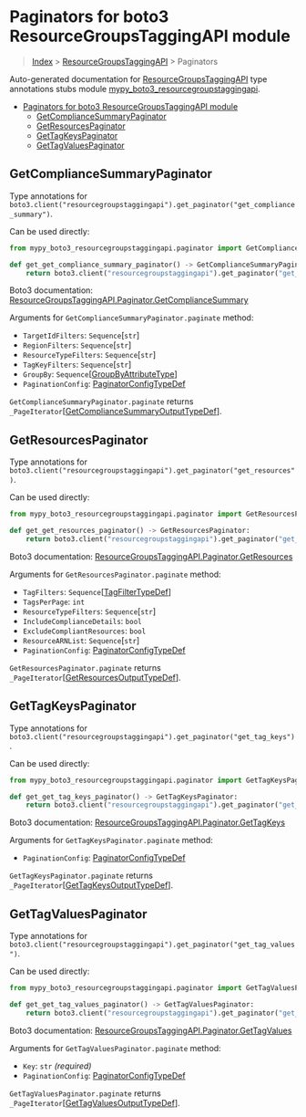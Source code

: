 # Paginators for boto3 ResourceGroupsTaggingAPI module

> [Index](..) > [ResourceGroupsTaggingAPI](.) > Paginators

Auto-generated documentation for
[ResourceGroupsTaggingAPI](https://boto3.amazonaws.com/v1/documentation/api/latest/reference/services/resourcegroupstaggingapi.html#ResourceGroupsTaggingAPI)
type annotations stubs module
[mypy_boto3_resourcegroupstaggingapi](https://pypi.org/project/mypy-boto3-resourcegroupstaggingapi/).

- [Paginators for boto3 ResourceGroupsTaggingAPI module](#paginators-for-boto3-resourcegroupstaggingapi-module)
  - [GetComplianceSummaryPaginator](#getcompliancesummarypaginator)
  - [GetResourcesPaginator](#getresourcespaginator)
  - [GetTagKeysPaginator](#gettagkeyspaginator)
  - [GetTagValuesPaginator](#gettagvaluespaginator)

## GetComplianceSummaryPaginator

Type annotations for
`boto3.client("resourcegroupstaggingapi").get_paginator("get_compliance_summary")`.

Can be used directly:

```python
from mypy_boto3_resourcegroupstaggingapi.paginator import GetComplianceSummaryPaginator

def get_get_compliance_summary_paginator() -> GetComplianceSummaryPaginator:
    return boto3.client("resourcegroupstaggingapi").get_paginator("get_compliance_summary")
```

Boto3 documentation:
[ResourceGroupsTaggingAPI.Paginator.GetComplianceSummary](https://boto3.amazonaws.com/v1/documentation/api/latest/reference/services/resourcegroupstaggingapi.html#ResourceGroupsTaggingAPI.Paginator.GetComplianceSummary)

Arguments for `GetComplianceSummaryPaginator.paginate` method:

- `TargetIdFilters`: `Sequence`\[`str`\]
- `RegionFilters`: `Sequence`\[`str`\]
- `ResourceTypeFilters`: `Sequence`\[`str`\]
- `TagKeyFilters`: `Sequence`\[`str`\]
- `GroupBy`:
  `Sequence`\[[GroupByAttributeType](./literals.md#groupbyattributetype)\]
- `PaginationConfig`:
  [PaginatorConfigTypeDef](./type_defs.md#paginatorconfigtypedef)

`GetComplianceSummaryPaginator.paginate` returns
`_PageIterator`\[[GetComplianceSummaryOutputTypeDef](./type_defs.md#getcompliancesummaryoutputtypedef)\].

## GetResourcesPaginator

Type annotations for
`boto3.client("resourcegroupstaggingapi").get_paginator("get_resources")`.

Can be used directly:

```python
from mypy_boto3_resourcegroupstaggingapi.paginator import GetResourcesPaginator

def get_get_resources_paginator() -> GetResourcesPaginator:
    return boto3.client("resourcegroupstaggingapi").get_paginator("get_resources")
```

Boto3 documentation:
[ResourceGroupsTaggingAPI.Paginator.GetResources](https://boto3.amazonaws.com/v1/documentation/api/latest/reference/services/resourcegroupstaggingapi.html#ResourceGroupsTaggingAPI.Paginator.GetResources)

Arguments for `GetResourcesPaginator.paginate` method:

- `TagFilters`:
  `Sequence`\[[TagFilterTypeDef](./type_defs.md#tagfiltertypedef)\]
- `TagsPerPage`: `int`
- `ResourceTypeFilters`: `Sequence`\[`str`\]
- `IncludeComplianceDetails`: `bool`
- `ExcludeCompliantResources`: `bool`
- `ResourceARNList`: `Sequence`\[`str`\]
- `PaginationConfig`:
  [PaginatorConfigTypeDef](./type_defs.md#paginatorconfigtypedef)

`GetResourcesPaginator.paginate` returns
`_PageIterator`\[[GetResourcesOutputTypeDef](./type_defs.md#getresourcesoutputtypedef)\].

## GetTagKeysPaginator

Type annotations for
`boto3.client("resourcegroupstaggingapi").get_paginator("get_tag_keys")`.

Can be used directly:

```python
from mypy_boto3_resourcegroupstaggingapi.paginator import GetTagKeysPaginator

def get_get_tag_keys_paginator() -> GetTagKeysPaginator:
    return boto3.client("resourcegroupstaggingapi").get_paginator("get_tag_keys")
```

Boto3 documentation:
[ResourceGroupsTaggingAPI.Paginator.GetTagKeys](https://boto3.amazonaws.com/v1/documentation/api/latest/reference/services/resourcegroupstaggingapi.html#ResourceGroupsTaggingAPI.Paginator.GetTagKeys)

Arguments for `GetTagKeysPaginator.paginate` method:

- `PaginationConfig`:
  [PaginatorConfigTypeDef](./type_defs.md#paginatorconfigtypedef)

`GetTagKeysPaginator.paginate` returns
`_PageIterator`\[[GetTagKeysOutputTypeDef](./type_defs.md#gettagkeysoutputtypedef)\].

## GetTagValuesPaginator

Type annotations for
`boto3.client("resourcegroupstaggingapi").get_paginator("get_tag_values")`.

Can be used directly:

```python
from mypy_boto3_resourcegroupstaggingapi.paginator import GetTagValuesPaginator

def get_get_tag_values_paginator() -> GetTagValuesPaginator:
    return boto3.client("resourcegroupstaggingapi").get_paginator("get_tag_values")
```

Boto3 documentation:
[ResourceGroupsTaggingAPI.Paginator.GetTagValues](https://boto3.amazonaws.com/v1/documentation/api/latest/reference/services/resourcegroupstaggingapi.html#ResourceGroupsTaggingAPI.Paginator.GetTagValues)

Arguments for `GetTagValuesPaginator.paginate` method:

- `Key`: `str` *(required)*
- `PaginationConfig`:
  [PaginatorConfigTypeDef](./type_defs.md#paginatorconfigtypedef)

`GetTagValuesPaginator.paginate` returns
`_PageIterator`\[[GetTagValuesOutputTypeDef](./type_defs.md#gettagvaluesoutputtypedef)\].
